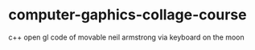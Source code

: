 # computer-gaphics-collage-course
c++ open gl code of movable neil armstrong via keyboard on the moon 
